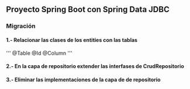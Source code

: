 ## Proyecto Spring Boot con Spring Data JDBC


### Migración

#### 1.- Relacionar las clases de los entities con las tablas
'''
@Table
@Id
@Column
'''

#### 2.- En la capa de repositorio extender las interfases de CrudRepositorio 
#### 3.- Eliminar las implementaciones de la capa de de repositorio
